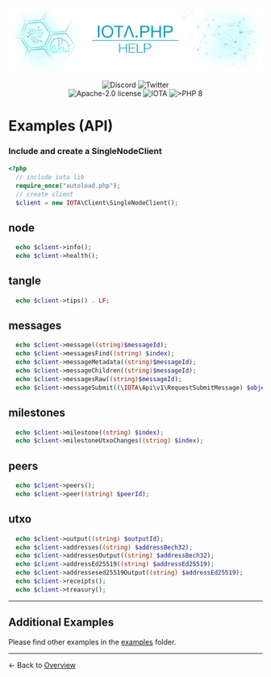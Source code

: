 ![IOTA.php](./images/IOTA_PHP_Banner_Interact_Help.png)

<p style="text-align:center;">
  <a href="https://discord.iota.org/" style="text-decoration:none;"><img src="https://img.shields.io/badge/Discord-9cf.svg?style=social&logo=discord" alt="Discord"></a>
  <a href="https://twitter.com/IOTAphp/" style="text-decoration:none;"><img src="https://img.shields.io/badge/Twitter-9cf.svg?style=social&logo=twitter" alt="Twitter"></a>
  <br>
  <a href="https://github.com/iota-community/iota.php/LICENSE" style="text-decoration:none;"><img src="https://img.shields.io/badge/license-Apache--2.0-green?style=flat-square" alt="Apache-2.0 license"></a>
  <a href="https://www.iota.org/" style="text-decoration:none;"><img src="https://img.shields.io/badge/IOTA-lightgrey?style=flat&logo=iota" alt="IOTA"></a>
  <a href="https://www.php.net/" style="text-decoration:none;"><img src="https://img.shields.io/badge/PHP->= 8.x-blue?style=flat-square" alt=">PHP 8"></a>
</p>

# Examples (API)

### Include and create a SingleNodeClient
```php
<?php
  // include iota lib
  require_once("autoload.php");
  // create client
  $client = new IOTA\Client\SingleNodeClient();
```

## node
```php
  echo $client->info();
  echo $client->health();
```
## tangle
```php
  echo $client->tips() . LF;
```
## messages
```php
  echo $client->message((string)$messageId);
  echo $client->messagesFind((string) $index);
  echo $client->messageMetadata((string)$messageId);
  echo $client->messageChildren((string)$messageId);
  echo $client->messagesRaw((string)$messageId);
  echo $client->messageSubmit((\IOTA\Api\v1\RequestSubmitMessage) $object);
```
## milestones
```php
  echo $client->milestone((string) $index);
  echo $client->milestoneUtxoChanges((string) $index);
```
## peers
```php
  echo $client->peers();
  echo $client->peer((string) $peerId);
```
## utxo
```php
  echo $client->output((string) $outputId);  
  echo $client->addresses((string) $addressBech32);
  echo $client->addressesOutput((string) $addressBech32);
  echo $client->addressEd25519((string) $addressEd25519);
  echo $client->addressesed25519Output((string) $addressEd25519);
  echo $client->receipts();
  echo $client->treasury();
```

<hr>

## Additional Examples
Please find other examples in the [examples](../examples) folder.


___

<- Back to [Overview](000_index.md)